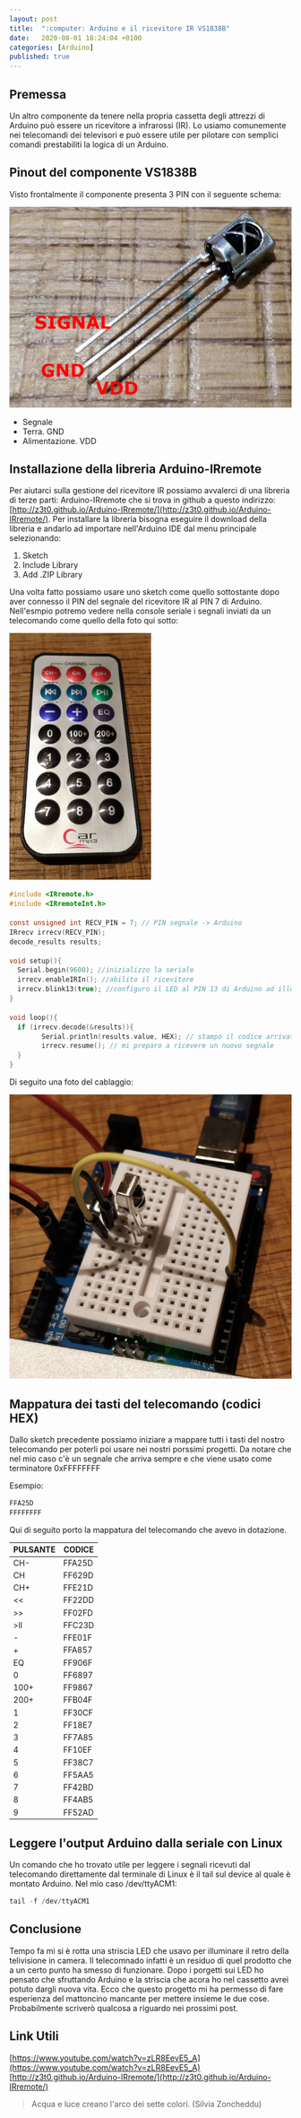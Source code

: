 ```yaml
---
layout: post
title:  ":computer: Arduino e il ricevitore IR VS1838B"
date:   2020-08-01 18:24:04 +0100
categories: [Arduino]
published: true
---
```

## Premessa
Un altro componente da tenere nella propria cassetta degli attrezzi di Arduino può essere un ricevitore a infrarossi (IR). Lo usiamo comunemente nei telecomandi dei televisori e può essere utile per pilotare con semplici comandi prestabiliti la logica di un Arduino.

## Pinout del componente VS1838B

Visto frontalmente il componente presenta 3 PIN con il seguente schema:

![ir-pinout.jpg](/assets/2020-08-01/ir-pinout.jpg)

* Segnale
* Terra. GND
* Alimentazione. VDD

## Installazione della libreria Arduino-IRremote

Per aiutarci sulla gestione del ricevitore IR possiamo avvalerci di una libreria di terze parti: Arduino-IRremote che si trova in github a questo indirizzo: [http://z3t0.github.io/Arduino-IRremote/](http://z3t0.github.io/Arduino-IRremote/).
Per installare la libreria bisogna eseguire il download della libreria e andarlo ad importare nell'Arduino IDE dal menu principale selezionando:

1. Sketch
2. Include Library
3. Add .ZIP Library

Una volta fatto possiamo usare uno sketch come quello sottostante dopo aver connesso il PIN del segnale del ricevitore IR al PIN 7 di Arduino. Nell'esmpio potremo vedere nella console seriale i segnali inviati da un telecomando come quello della foto qui sotto:

![telecomando.jpg](/assets/2020-08-01/telecomando.jpg)

~~~c
#include <IRremote.h>
#include <IRremoteInt.h>

const unsigned int RECV_PIN = 7; // PIN segnale -> Arduino
IRrecv irrecv(RECV_PIN);
decode_results results;

void setup(){
  Serial.begin(9600); //inizializzo la seriale
  irrecv.enableIRIn(); //abilito il ricevitore
  irrecv.blink13(true); //configuro il LED al PIN 13 di Arduino ad illuminarsi all'arrivo di un segnale
}

void loop(){
  if (irrecv.decode(&results)){
        Serial.println(results.value, HEX); // stampo il codice arrivato dal telecomando in formato esadecimale
        irrecv.resume(); // mi preparo a ricevere un nuovo segnale
  }
}
~~~

Di seguito una foto del cablaggio:

![schema.jpg](/assets/2020-08-01/schema.jpg)

## Mappatura dei tasti del telecomando (codici HEX)

Dallo sketch precedente possiamo iniziare a mappare tutti i tasti del nostro telecomando per poterli poi usare nei nostri porssimi progetti. Da notare che nel mio caso c'è un segnale che arriva sempre e che viene usato come terminatore 0xFFFFFFFF

Esempio:

~~~c
FFA25D
FFFFFFFF
~~~

Qui di seguito porto la mappatura del telecomando che avevo in dotazione.

| PULSANTE | CODICE |
| --- | --- |
| CH- | FFA25D |
| CH | FF629D |
| CH+ | FFE21D |
| << | FF22DD |
| >> | FF02FD |
| >ll | FFC23D |
| -  | FFE01F |
| +  | FFA857 |
| EQ  | FF906F |
| 0  | FF6897 |
| 100+  | FF9867 |
| 200+  | FFB04F |
| 1 | FF30CF |
| 2 | FF18E7 |
| 3 | FF7A85 |
| 4 | FF10EF |
| 5 | FF38C7 |
| 6 | FF5AA5 |
| 7 | FF42BD |
| 8 | FF4AB5 |
| 9 | FF52AD |

## Leggere l'output Arduino dalla seriale con Linux

Un comando che ho trovato utile per leggere i segnali ricevuti dal telecomando direttamente dal terminale di Linux è il tail sul device al quale è montato Arduino. Nel mio caso /dev/ttyACM1:

~~~c
tail -f /dev/ttyACM1
~~~

## Conclusione

Tempo fa mi si è rotta una striscia LED che usavo per illuminare il retro della telivisione in camera. Il telecomnado infatti è un residuo di quel prodotto che a un certo punto ha smesso di funzionare. Dopo i porgetti sui LED ho pensato che sfruttando Arduino e la striscia che acora ho nel cassetto avrei potuto dargli nuova vita.
Ecco che questo progetto mi ha permesso di fare esperienza del mattoncino mancante per mettere insieme le due cose. Probabilmente scriverò qualcosa a riguardo nei prossimi post.

## Link Utili

[https://www.youtube.com/watch?v=zLR8EevE5_A](https://www.youtube.com/watch?v=zLR8EevE5_A)
[http://z3t0.github.io/Arduino-IRremote/](http://z3t0.github.io/Arduino-IRremote/)

> Acqua e luce creano l'arco dei sette colori. (Silvia Zoncheddu)
